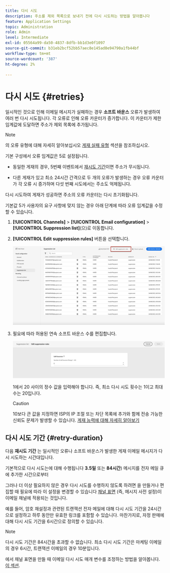 ```yaml
---
title: 다시 시도
description: 주소를 제외 목록으로 보내기 전에 다시 시도하는 방법을 알아봅니다
feature: Application Settings
topic: Administration
role: Admin
level: Intermediate
exl-id: 05564a99-da50-4837-8dfb-bb1d3e0f1097
source-git-commit: b31eb2bcf52bb57aec8e145ad8e94790a1fb44bf
workflow-type: tm+mt
source-wordcount: '387'
ht-degree: 2%

---
```


# 다시 시도 {#retries}

일시적인 것으로 인해 이메일 메시지가 실패하는 경우 **소프트 바운스** 오류가 발생하여 여러 번 다시 시도됩니다. 각 오류로 인해 오류 카운터가 증가합니다. 이 카운터가 제한 임계값에 도달하면 주소가 제외 목록에 추가됩니다.

>[!NOTE]
>
>의 오류 유형에 대해 자세히 알아보십시오 [게재 실패 유형](../reports/suppression-list.md#delivery-failures) 섹션을 참조하십시오.

기본 구성에서 오류 임계값은 5로 설정됩니다.

* 동일한 게재의 경우, 5번째 이벤트에서 [재시도 기간](#retry-duration)이면 주소가 무시됩니다.

* 다른 게재가 있고 최소 24시간 간격으로 두 개의 오류가 발생하는 경우 오류 카운터가 각 오류 시 증가하며 다섯 번째 시도에서는 주소도 억제됩니다.

다시 시도하여 게재가 성공하면 주소의 오류 카운터는 다시 초기화됩니다.

기본값 5가 사용자의 요구 사항에 맞지 않는 경우 아래 단계에 따라 오류 임계값을 수정할 수 있습니다.

1. **[!UICONTROL Channels]** > **[!UICONTROL Email configuration]** > **[!UICONTROL Suppression list]**(으)로 이동합니다. 

1. **[!UICONTROL Edit suppression rules]** 버튼을 선택합니다.

   ![](assets/suppression-list-edit-retries.png)

1. 필요에 따라 허용된 연속 소프트 바운스 수를 편집합니다.

   ![](assets/suppression-list-edit-soft-bounces.png)

   1에서 20 사이의 정수 값을 입력해야 합니다. 즉, 최소 다시 시도 횟수는 1이고 최대 수는 20입니다.

   >[!CAUTION]
   >
   >10보다 큰 값을 지정하면 ISP의 IP 조절 또는 차단 목록에 추가와 함께 전송 가능한 신뢰도 문제가 발생할 수 있습니다. [게재 능력에 대해 자세히 알아보기](../reports/deliverability.md)

## 다시 시도 기간 {#retry-duration}

다음 **재시도 기간** 는 일시적인 오류나 소프트 바운스가 발생한 게재 이메일 메시지가 다시 시도하는 시간대입니다.

기본적으로 다시 시도는에 대해 수행됩니다 **3.5일** 또는 **84시간**) 메시지를 전자 메일 큐에 추가한 시간으로부터

그러나 더 이상 필요하지 않은 경우 다시 시도를 수행하지 않도록 하려면 을 만들거나 편집할 때 필요에 따라 이 설정을 변경할 수 있습니다 [채널 표면](channel-surfaces.md) (즉, 메시지 사전 설정)이 이메일 채널에 적용되는 것입니다.

예를 들어, 암호 재설정과 관련된 트랜잭션 전자 메일에 대해 다시 시도 기간을 24시간으로 설정하고 하루 동안만 유효한 링크를 포함할 수 있습니다. 마찬가지로, 자정 판매에 대해 다시 시도 기간을 6시간으로 정의할 수 있습니다.

>[!NOTE]
>
>다시 시도 기간은 84시간을 초과할 수 없습니다. 최소 다시 시도 기간은 마케팅 이메일의 경우 6시간, 트랜잭션 이메일의 경우 10분입니다.

에서 채널 표면을 만들 때 이메일 다시 시도 매개 변수를 조정하는 방법을 알아봅니다. [이 섹션](channel-surfaces.md#create-channel-surface).

